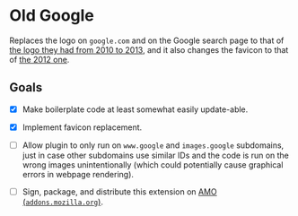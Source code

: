 # Old Google
Replaces the logo on `google.com` and on the Google search page to that of [the logo they had from 2010 to 2013](https://upload.wikimedia.org/wikipedia/commons/3/3e/Google_2011_logo.png), and it also changes the favicon to that of [the 2012 one](https://upload.wikimedia.org/wikipedia/commons/thumb/9/97/Google_Icon_%282010-2015%29.svg/512px-Google_Icon_%282010-2015%29.svg.png).

## Goals
* [x] Make boilerplate code at least somewhat easily update-able.
* [x] Implement favicon replacement.
* [ ] Allow plugin to only run on `www.google` and `images.google` subdomains, just in case other subdomains use similar IDs and the code is run on the wrong images unintentionally (which could potentially cause graphical errors in webpage rendering).
* [ ] Sign, package, and distribute this extension on [AMO (`addons.mozilla.org`)](https://addons.mozilla.org/).

